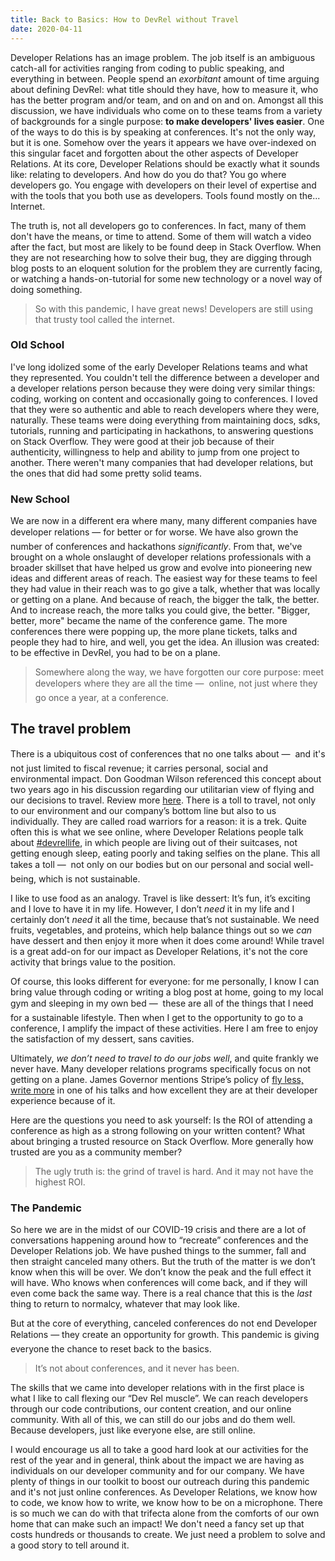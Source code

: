 ```yaml
---
title: Back to Basics: How to DevRel without Travel
date: 2020-04-11
---
```


Developer Relations has an image problem. The job itself is an ambiguous catch-all for activities ranging from coding to public speaking, and everything in between. People spend an _exorbitant_ amount of time arguing about defining DevRel: what title should they have, how to measure it, who has the better program and/or team, and on and on and on. Amongst all this discussion, we have individuals who come on to these teams from a variety of backgrounds for a single purpose: **to make developers' lives easier**. One of the ways to do this is by speaking at conferences. It's not the only way, but it is one. Somehow over the years it appears we have over-indexed on this singular facet and forgotten about the other aspects of Developer Relations. At its core, Developer Relations should be exactly what it sounds like: relating to developers. And how do you do that? You go where developers go. You engage with developers on their level of expertise and with the tools that you both use as developers. Tools found mostly on the... Internet. 

The truth is, not all developers go to conferences. In fact, many of them don't have the means, or time to attend. Some of them will watch a video after the fact, but most are likely to be found deep in Stack Overflow. When they are not researching how to solve their bug, they are digging through blog posts to an eloquent solution for the problem they are currently facing, or watching a hands-on-tutorial for some new technology or a novel way of doing something. 

> So with this pandemic, I have great news! Developers are still using that trusty tool called the internet. 

### Old School
I've long idolized some of the early Developer Relations teams and what they represented. You couldn't tell the difference between a developer and a developer relations person because they were doing very similar things: coding, working on content and occasionally going to conferences. I loved that they were so authentic and able to reach developers where they were, naturally. These teams were doing everything from maintaining docs, sdks, tutorials, running and participating in hackathons, to answering questions on Stack Overflow. They were good at their job because of their authenticity, willingness to help and ability to jump from one project to another. There weren't many companies that had developer relations, but the ones that did had some pretty solid teams.

### New School
We are now in a different era where many, many different companies have developer relations &mdash; &#151;for better or for worse. We have also grown the number of conferences and hackathons _significantly_. From that, we've brought on a whole onslaught of developer relations professionals with a broader skillset that have helped us grow and evolve into pioneering new ideas and different areas of reach. The easiest way for these teams to feel they had value in their reach was to go give a talk, whether that was locally or getting on a plane. And because of reach, the bigger the talk, the better. And to increase reach, the more talks you could give, the better. "Bigger, better, more" became the name of the conference game. The more conferences there were popping up, the more plane tickets, talks and people they had to hire, and well, you get the idea. An illusion was created: to be effective in DevRel, you had to be on a plane. 

> Somewhere along the way, we have forgotten our core purpose: meet developers where they are all the time &mdash; &#151; online, not just where they go once a year, at a conference. 

## The travel problem
There is a ubiquitous cost of conferences that no one talks about &mdash; &#151; and it's not just limited to fiscal revenue; it carries personal, social and environmental impact. Don Goodman Wilson referenced this concept about two years ago in his discussion regarding our utilitarian view of flying and our decisions to travel. Review more [here](https://youtu.be/H66-MFR_rgE?t=639). There is a toll to travel, not only to our environment and our company’s bottom line but also to us individually. They are called road warriors for a reason: it is a trek. Quite often this is what we see online, where Developer Relations people talk about [#devrellife](https://twitter.com/search?q=%23devrellife&src=typed_query), in which people are living out of their suitcases, not getting enough sleep, eating poorly and taking selfies on the plane. This all takes a toll &mdash; &#151; not only on our bodies but on our personal and social well-being, which is not sustainable. 

I like to use food as an analogy. Travel is like dessert: It’s fun, it’s exciting and I love to have it in my life. However, I don’t _need_ it in my life and I certainly don’t _need_ it all the time, because that’s not sustainable. We need fruits, vegetables, and proteins, which help balance things out so we _can_ have dessert and then enjoy it more when it does come around! While travel is a great add-on for our impact as Developer Relations, it's not the core activity that brings value to the position.

Of course, this looks different for everyone: for me personally, I know I can bring value through coding or writing a blog post at home, going to my local gym and sleeping in my own bed &mdash; &#151; these are all of the things that I need for a sustainable lifestyle. Then when I get to the opportunity to go to a conference, I amplify the impact of these activities. Here I am free to enjoy the satisfaction of my dessert, sans cavities. 

Ultimately, _we don’t need to travel to do our jobs well_, and quite frankly we never have. Many developer relations programs specifically focus on not getting on a plane. James Governor mentions Stripe’s policy of [fly less, write more](https://youtu.be/zx22jW9MXuI?t=582) in one of his talks and how excellent they are at their developer experience because of it. 

Here are the questions you need to ask yourself: Is the ROI of attending a conference as high as a strong following on your written content? What about bringing a trusted resource on Stack Overflow. More generally how trusted are you as a community member?

> The ugly truth is: the grind of travel is hard. And it may not have the highest ROI.

### The Pandemic
So here we are in the midst of our COVID-19 crisis and there are a lot of conversations happening around how to “recreate” conferences and the Developer Relations job. We have pushed things to the summer, fall and then straight canceled many others. But the truth of the matter is we don’t know when this will be over. We don’t know the peak and the full effect it will have. Who knows when conferences will come back, and if they will even come back the same way. There is a real chance that this is the _last_ thing to return to normalcy, whatever that may look like. 

But at the core of everything, canceled conferences do not end Developer Relations  &mdash;&#151; they create an opportunity for growth. This pandemic is giving everyone the chance to reset back to the basics. 

> It’s not about conferences, and it never has been.

The skills that we came into developer relations with in the first place is what I like to call flexing our “Dev Rel muscle”. We can reach developers through our code contributions, our content creation, and our online community. With all of this, we can still do our jobs and do them well. Because developers, just like everyone else, are still online. 

I would encourage us all to take a good hard look at our activities for the rest of the year and in general, think about the impact we are having as individuals on our developer community and for our company. We have plenty of things in our toolkit to boost our outreach during this pandemic and it's not just online conferences. As Developer Relations, we know how to code, we know how to write, we know how to be on a microphone. There is so much we can do with that trifecta alone from the comforts of our own home that can make such an impact! We don't need a fancy set up that costs hundreds or thousands to create. We just need a problem to solve and a good story to tell around it.  


